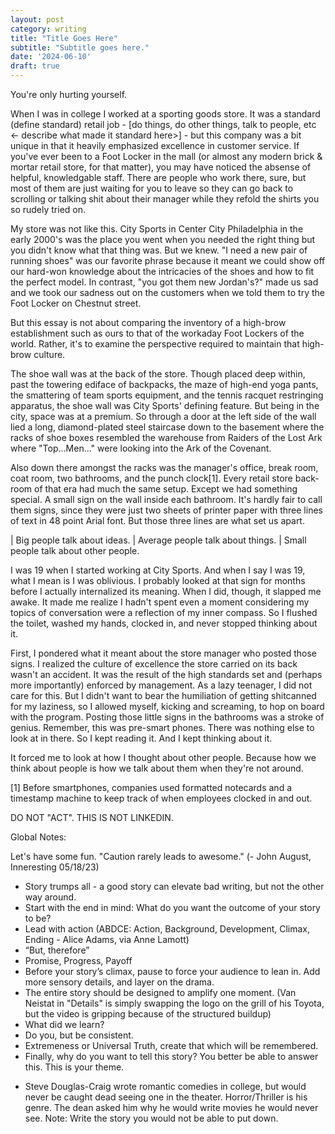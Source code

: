 ```yaml
---
layout: post
category: writing
title: "Title Goes Here"
subtitle: "Subtitle goes here."
date: '2024-06-10'
draft: true
---
```


You're only hurting yourself.

When I was in college I worked at a sporting goods store. It was a standard (define standard) retail job - [do things, do other things, talk to people, etc <- describe what made it standard here>] - but this company was a bit unique in that it heavily emphasized excellence in customer service. If you've ever been to a Foot Locker in the mall (or almost any modern brick & mortar retail store, for that matter), you may have noticed the absense of helpful, knowledgable staff. There are people who work there, sure, but most of them are just waiting for you to leave so they can go back to scrolling or talking shit about their manager while they refold the shirts you so rudely tried on.

My store was not like this. City Sports in Center City Philadelphia in the early 2000's was the place you went when you needed the right thing but you didn't know what that thing was. But we knew. "I need a new pair of running shoes" was our favorite phrase because it meant we could show off our hard-won knowledge about the intricacies of the shoes and how to fit the perfect model. In contrast, "you got them new Jordan's?" made us sad and we took our sadness out on the customers when we told them to try the Foot Locker on Chestnut street.

But this essay is not about comparing the inventory of a high-brow establishment such as ours to that of the workaday Foot Lockers of the world. Rather, it's to examine the perspective required to maintain that high-brow culture.

The shoe wall was at the back of the store. Though placed deep within, past the towering ediface of backpacks, the maze of high-end yoga pants, the smattering of team sports equipment, and the tennis racquet restringing apparatus, the shoe wall was City Sports' defining feature. But being in the city, space was at a premium. So through a door at the left side of the wall lied a long, diamond-plated steel staircase down to the basement where the racks of shoe boxes resembled the warehouse from Raiders of the Lost Ark where "Top...Men..." were looking into the Ark of the Covenant.

Also down there amongst the racks was the manager's office, break room, coat room, two bathrooms, and the punch clock[1]. Every retail store back-room of that era had much the same setup. Except we had something special. A small sign on the wall inside each bathroom. It's hardly fair to call them signs, since they were just two sheets of printer paper with three lines of text in 48 point Arial font. But those three lines are what set us apart.

| Big people talk about ideas.
| Average people talk about things.
| Small people talk about other people.

I was 19 when I started working at City Sports. And when I say I was 19, what I mean is I was oblivious. I probably looked at that sign for months before I actually internalized its meaning. When I did, though, it slapped me awake. It made me realize I hadn't spent even a moment considering my topics of conversation were a reflection of my inner compass. So I flushed the toilet, washed my hands, clocked in, and never stopped thinking about it.

First, I pondered what it meant about the store manager who posted those signs. I realized the culture of excellence the store carried on its back wasn't an accident. It was the result of the high standards set and (perhaps more importantly) enforced by management. As a lazy teenager, I did not care for this. But I didn't want to bear the humiliation of getting shitcanned for my laziness, so I allowed myself, kicking and screaming, to hop on board with the program. Posting those little signs in the bathrooms was a stroke of genius. Remember, this was pre-smart phones. There was nothing else to look at in there. So I kept reading it. And I kept thinking about it.

It forced me to look at how I thought about other people. Because how we think about people is how we talk about them when they're not around. 



[1] Before smartphones, companies used formatted notecards and a timestamp machine to keep track of when employees clocked in and out.

<!-- Notes for next time: Talk about how innocuous that seemed. Then talk about what it really means. Then talk about how that relates to the way the store was run. Then talk about how that relates to how we think about other people. Then talk about how that affects how we talk about other people when they're not around. Then talk about how worrying about how people talk about us is incorrect, because they aren't hurting us if we're not around to hear it. They're only hurting themselves. And by that token, so are we when we do the same. -->

<!-- Finish first, but - when you're done, update the whole thing to present tense (you might need to add some transition sentences to make it work) to see if it's more interesting that way -->

DO NOT "ACT". THIS IS NOT LINKEDIN.

Global Notes:

Let's have some fun. "Caution rarely leads to awesome." (- John August, Inneresting 05/18/23)

- Story trumps all - a good story can elevate bad writing, but not the other way around.
- Start with the end in mind: What do you want the outcome of your story to be?
- Lead with action (ABDCE: Action, Background, Development, Climax, Ending - Alice Adams, via Anne Lamott)
- “But, therefore”
- Promise, Progress, Payoff
- Before your story’s climax, pause to force your audience to lean in. Add more sensory details, and layer on the drama.
- The entire story should be designed to amplify one moment. (Van Neistat in "Details" is simply swapping the logo on the grill of his Toyota, but the video is gripping because of the structured buildup)
- What did we learn?
- Do you, but be consistent.
- Extremeness or Universal Truth, create that which will be remembered.
- Finally, why do you want to tell this story? You better be able to answer this. This is your theme.

<!-- Candidate note -->
- Steve Douglas-Craig wrote romantic comedies in college, but would never be caught dead seeing one in the theater. Horror/Thriller is his genre. The dean asked him why he would write movies he would never see. Note: Write the story you would not be able to put down.